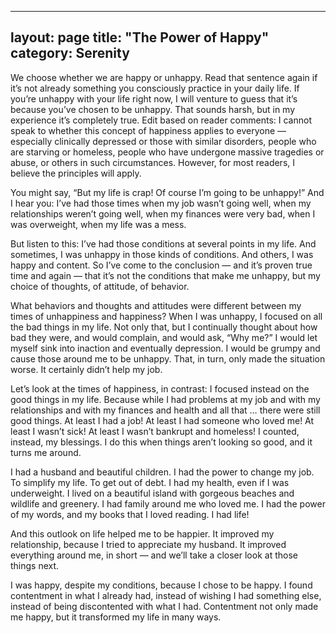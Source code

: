 
---
layout: page
title: "The Power of Happy"
category: Serenity
---
We choose whether we are happy or unhappy. Read that sentence again if it’s not already something you consciously practice in your daily life. If you’re unhappy with your life right now, I will venture to guess that it’s because you’ve chosen to be unhappy. That sounds harsh, but in my experience it’s completely true. Edit based on reader comments: I cannot speak to whether this concept of happiness applies to everyone — especially clinically depressed or those with similar disorders, people who are starving or homeless, people who have undergone massive tragedies or abuse, or others in such circumstances. However, for most readers, I believe the principles will apply.

You might say, “But my life is crap! Of course I’m going to be unhappy!” And I hear you: I’ve had those times when my job wasn’t going well, when my relationships weren’t going well, when my finances were very bad, when I was overweight, when my life was a mess.

But listen to this: I’ve had those conditions at several points in my life. And sometimes, I was unhappy in those kinds of conditions. And others, I was happy and content. So I’ve come to the conclusion — and it’s proven true time and again — that it’s not the conditions that make me unhappy, but my choice of thoughts, of attitude, of behavior.

What behaviors and thoughts and attitudes were different between my times of unhappiness and happiness? When I was unhappy, I focused on all the bad things in my life. Not only that, but I continually thought about how bad they were, and would complain, and would ask, “Why me?” I would let myself sink into inaction and eventually depression. I would be grumpy and cause those around me to be unhappy. That, in turn, only made the situation worse. It certainly didn’t help my job.

Let’s look at the times of happiness, in contrast: I focused instead on the good things in my life. Because while I had problems at my job and with my relationships and with my finances and health and all that … there were still good things. At least I had a job! At least I had someone who loved me! At least I wasn’t sick! At least I wasn’t bankrupt and homeless! I counted, instead, my blessings. I do this when things aren’t looking so good, and it turns me around.

I had a husband and beautiful children. I had the power to change my job. To simplify my life. To get out of debt. I had my health, even if I was underweight. I lived on a beautiful island with gorgeous beaches and wildlife and greenery. I had family around me who loved me. I had the power of my words, and my books that I loved reading. I had life!

And this outlook on life helped me to be happier. It improved my relationship, because I tried to appreciate my husband. It improved everything around me, in short — and we’ll take a closer look at those things next.

I was happy, despite my conditions, because I chose to be happy. I found contentment in what I already had, instead of wishing I had something else, instead of being discontented with what I had. Contentment not only made me happy, but it transformed my life in many ways. 
